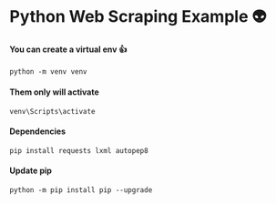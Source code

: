 # Python Web Scraping Example :alien:

#### You can create a virtual env :+1:
```
python -m venv venv
```

#### Them only will activate
```
venv\Scripts\activate
```

#### Dependencies
```
pip install requests lxml autopep8
```

#### Update pip 
```
python -m pip install pip --upgrade
```
